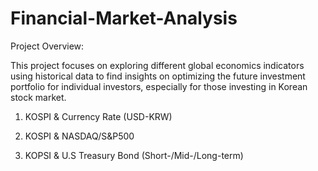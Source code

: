 # Financial-Market-Analysis

Project Overview:

This project focuses on exploring different global economics indicators using historical data to find insights on optimizing the future investment portfolio for individual investors, especially for those investing in Korean stock market.

<Outline>

1. KOSPI & Currency Rate (USD-KRW)

2. KOSPI & NASDAQ/S&P500

3. KOPSI & U.S Treasury Bond (Short-/Mid-/Long-term)
